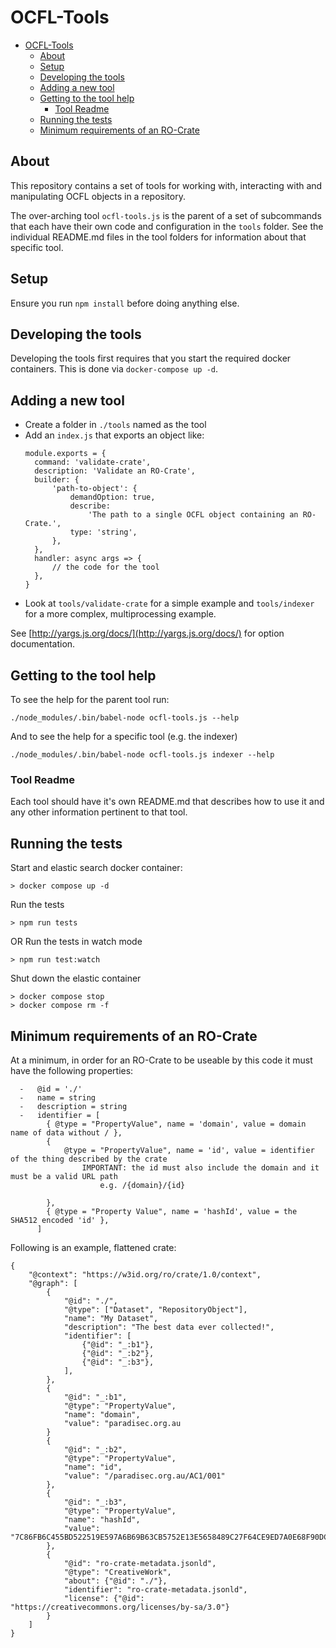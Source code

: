 # OCFL-Tools

- [OCFL-Tools](#ocfl-tools)
  - [About](#about)
  - [Setup](#setup)
  - [Developing the tools](#developing-the-tools)
  - [Adding a new tool](#adding-a-new-tool)
  - [Getting to the tool help](#getting-to-the-tool-help)
    - [Tool Readme](#tool-readme)
  - [Running the tests](#running-the-tests)
  - [Minimum requirements of an RO-Crate](#minimum-requirements-of-an-ro-crate)

## About

This repository contains a set of tools for working with, interacting with and manipulating OCFL objects in a repository.

The over-arching tool `ocfl-tools.js` is the parent of a set of subcommands that each have their own code and configuration in the `tools` folder. See the individual README.md files in the tool folders for information about that specific tool.

## Setup

Ensure you run `npm install` before doing anything else.

## Developing the tools

Developing the tools first requires that you start the required docker containers. This is done via `docker-compose up -d`.

## Adding a new tool

-   Create a folder in `./tools` named as the tool
-   Add an `index.js` that exports an object like:
    ```
    module.exports = {
      command: 'validate-crate',
      description: 'Validate an RO-Crate',
      builder: {
          'path-to-object': {
              demandOption: true,
              describe:
                  'The path to a single OCFL object containing an RO-Crate.',
              type: 'string',
          },
      },
      handler: async args => {
          // the code for the tool
      },
    }
    ```
-   Look at `tools/validate-crate` for a simple example and `tools/indexer` for a more complex, multiprocessing example.

See [http://yargs.js.org/docs/](http://yargs.js.org/docs/) for option documentation.

## Getting to the tool help

To see the help for the parent tool run:

```
./node_modules/.bin/babel-node ocfl-tools.js --help
```

And to see the help for a specific tool (e.g. the indexer)

```
./node_modules/.bin/babel-node ocfl-tools.js indexer --help
```

### Tool Readme

Each tool should have it's own README.md that describes how to use it and any other information pertinent to that tool.

## Running the tests

Start and elastic search docker container:

```
> docker compose up -d
```

Run the tests

```
> npm run tests
```

OR Run the tests in watch mode

```
> npm run test:watch
```

Shut down the elastic container

```
> docker compose stop
> docker compose rm -f
```

## Minimum requirements of an RO-Crate

At a minimum, in order for an RO-Crate to be useable by this code it must have the following properties:

```
  -   @id = './'
  -   name = string
  -   description = string
  -   identifier = [
        { @type = "PropertyValue", name = 'domain', value = domain name of data without / },
        {
            @type = "PropertyValue", name = 'id', value = identifier of the thing described by the crate
                IMPORTANT: the id must also include the domain and it must be a valid URL path
                    e.g. /{domain}/{id}

        },
        { @type = "Property Value", name = 'hashId', value = the SHA512 encoded 'id' },
      ]
```

Following is an example, flattened crate:

```
{
    "@context": "https://w3id.org/ro/crate/1.0/context",
    "@graph": [
        {
            "@id": "./",
            "@type": ["Dataset", "RepositoryObject"],
            "name": "My Dataset",
            "description": "The best data ever collected!",
            "identifier": [
                {"@id": "_:b1"},
                {"@id": "_:b2"},
                {"@id": "_:b3"},
            ],
        },
        {
            "@id": "_:b1",
            "@type": "PropertyValue",
            "name": "domain",
            "value": "paradisec.org.au
        }
        {
            "@id": "_:b2",
            "@type": "PropertyValue",
            "name": "id",
            "value": "/paradisec.org.au/AC1/001"
        },
        {
            "@id": "_:b3",
            "@type": "PropertyValue",
            "name": "hashId",
            "value": "7C86FB6C455BD522519E597A6B69B63CB5752E13E5658489C27F64CE9ED7A0E68F90DCE7BDE727BDAB4F3E059D46F78125BDFAE859A7FDA09250644765168C66"
        },
        {
            "@id": "ro-crate-metadata.jsonld",
            "@type": "CreativeWork",
            "about": {"@id": "./"},
            "identifier": "ro-crate-metadata.jsonld",
            "license": {"@id": "https://creativecommons.org/licenses/by-sa/3.0"}
        }
    ]
}

```
